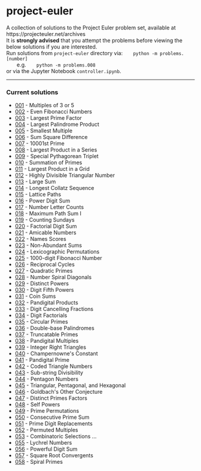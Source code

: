 # project-euler
<p>A collection of solutions to the Project Euler problem set, available at https://projecteuler.net/archives <br/>
  It is <b>strongly advised</b> that you attempt the problems before viewing the below solutions if you are interested.<br/>
Run solutions from <code>project-euler</code> directory via:  <code>python -m problems.[number]</code><br/>
  e.g.  <code>python -m problems.008</code><br/>
or via the Jupyter Notebook <code>controller.ipynb</code>. </p>

___
### Current solutions
* [001](problems/001/main.py) - Multiples of 3 or 5
* [002](problems/002/main.py) - Even Fibonacci Numbers
* [003](problems/003/main.py) - Largest Prime Factor
* [004](problems/004/main.py) - Largest Palindrome Product
* [005](problems/005/main.py) - Smallest Multiple
* [006](problems/006/main.py) - Sum Square Difference
* [007](problems/007/main.py) - 10001st Prime
* [008](problems/008/main.py) - Largest Product in a Series
* [009](problems/009/main.py) - Special Pythagorean Triplet
* [010](problems/010/main.py) - Summation of Primes
* [011](problems/011/main.py) - Largest Product in a Grid
* [012](problems/012/main.py) - Highly Divisible Triangular Number
* [013](problems/013/main.py) - Large Sum
* [014](problems/014/main.py) - Longest Collatz Sequence
* [015](problems/015/main.py) - Lattice Paths
* [016](problems/016/main.py) - Power Digit Sum
* [017](problems/017/main.py) - Number Letter Counts
* [018](problems/018/main.py) - Maximum Path Sum I
* [019](problems/019/main.py) - Counting Sundays
* [020](problems/020/main.py) - Factorial Digit Sum
* [021](problems/021/main.py) - Amicable Numbers
* [022](problems/022/main.py) - Names Scores
* [023](problems/023/main.py) - Non-Abundant Sums
* [024](problems/024/main.py) - Lexicographic Permutations
* [025](problems/025/main.py) - 1000-digit Fibonacci Number
* [026](problems/026/main.py) - Reciprocal Cycles
* [027](problems/027/main.py) - Quadratic Primes
* [028](problems/028/main.py) - Number Spiral Diagonals
* [029](problems/029/main.py) - Distinct Powers
* [030](problems/030/main.py) - Digit Fifth Powers
* [031](problems/031/main.py) - Coin Sums
* [032](problems/032/main.py) - Pandigital Products
* [033](problems/033/main.py) - Digit Cancelling Fractions
* [034](problems/034/main.py) - Digit Factorials
* [035](problems/035/main.py) - Circular Primes
* [036](problems/036/main.py) - Double-base Palindromes
* [037](problems/037/main.py) - Truncatable Primes
* [038](problems/038/main.py) - Pandigital Multiples
* [039](problems/039/main.py) - Integer Right Triangles
* [040](problems/040/main.py) - Champernowne's Constant
* [041](problems/041/main.py) - Pandigital Prime
* [042](problems/042/main.py) - Coded Triangle Numbers
* [043](problems/043/main.py) - Sub-string Divisibility
* [044](problems/044/main.py) - Pentagon Numbers
* [045](problems/045/main.py) - Triangular, Pentagonal, and Hexagonal
* [046](problems/046/main.py) - Goldbach's Other Conjecture
* [047](problems/047/main.py) - Distinct Primes Factors
* [048](problems/048/main.py) - Self Powers
* [049](problems/049/main.py) - Prime Permutations
* [050](problems/050/main.py) - Consecutive Prime Sum
* [051](problems/051/main.py) - Prime Digit Replacements
* [052](problems/052/main.py) - Permuted Multiples
* [053](problems/053/main.py) - Combinatoric Selections
...
* [055](problems/055/main.py) - Lychrel Numbers
* [056](problems/056/main.py) - Powerful Digit Sum
* [057](problems/057/main.py) - Square Root Convergents
* [058](problems/058/main.py) - Spiral Primes
